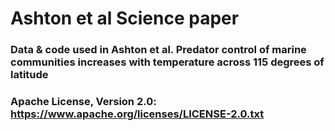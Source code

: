 # Ashton et al Science paper
### Data & code used in Ashton et al. Predator control of marine communities increases with temperature across 115 degrees of latitude

### Apache License, Version 2.0: https://www.apache.org/licenses/LICENSE-2.0.txt

